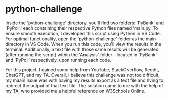 # python-challenge

Inside the 'python-challenge' directory, you'll find two folders: 'PyBank' and 'PyPoll,' each containing their respective Python files named 'main.py.
To ensure smooth execution, I developed this script using Python in VS Code. For optimal functionality, open the 'python-challenge' folder as the main directory in VS Code.
When you run this code, you'll view the results in the terminal. Additionally, a text file with those same results will be generated (after running the script) within the 'Analysis' folder—located in 'PyBank' and 'PyPoll' respectively, upon running each code.


For this project, I gained some help from YouTube, StackOverflow, Reddit, ChatGPT, and my TA. Overall, I believe this challenge was not too difficult, my maain issue was with having my results export as a text file and hving to redirect the output of that text file. The solution came to me with the help of my TA, who provided me a helpful reference on W3Schools Online.
